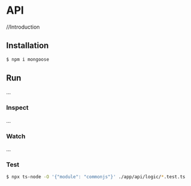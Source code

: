 # API

//Introduction

## Installation

```sh
$ npm i mongoose
```

## Run

...

### Inspect

...

### Watch

...

### Test

```sh
$ npx ts-node -O '{"module": "commonjs"}' ./app/api/logic/*.test.ts
```